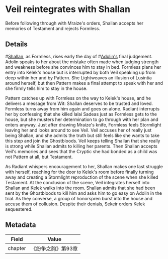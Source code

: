 # Veil reintegrates with Shallan
Before following through with Mraize's orders, Shallan accepts her memories of Testament and rejects Formless.

## Details
#[Shallan](characters/shallan), as Formless, rises early the day of #[Adolin's](characters/adolin) final judgement. Adolin speaks to her about the mistake often made when judging strength and weakness before she convinces him to stay in bed. Formless plans her entry into Kelek's house but is interrupted by both Veil speaking up from deep within her and by Pattern. She Lightweaves an illusion of Lusintia around herself, but then Pattern makes a final attempt to speak with her and she firmly tells him to stay in the house.

Pattern catches up with Formless on the way to Kelek's house, and he delivers a message from Wit: Shallan deserves to be trusted and loved. Formless turns away from him again and goes on alone. Radiant interrupts her by confessing that she killed Ialai Sadeas just as Formless gets to the house, but she musters her determination to go through with her plan and enters anyway. Just after drawing Mraize's knife, Formless feels Stormlight leaving her and looks around to see Veil. Veil accuses her of really just being Shallan, and she admits the truth but still feels like she wants to take this step and join the Ghostbloods. Veil keeps telling Shallan that she really is strong while Shallan admits to killing her parents. Then Shallan accepts Veil's memories and sees that the Cryptic she had bonded as a child was not Pattern at all, but Testament.

As Radiant whispers encouragement to her, Shallan makes one last struggle with herself, reaching for the door to Kelek's room before finally turning away and creating a Stormlight reproduction of the scene when she killed Testament. At the conclusion of the scene, Veil integrates herself into Shallan and Kelek walks into the room. Shallan admits that she had been sent by the Ghostbloods to kill him and asks him to go easy on Adolin in the trial. As they converse, a group of honorspren burst into the house and accuse them of collusion. Despite their denials, Sekeir orders Kelek sequestered. 

## Metadata
| Field | Value |
| ----- | ----- |
| chapter | 《纷争之韵》第93章 |
